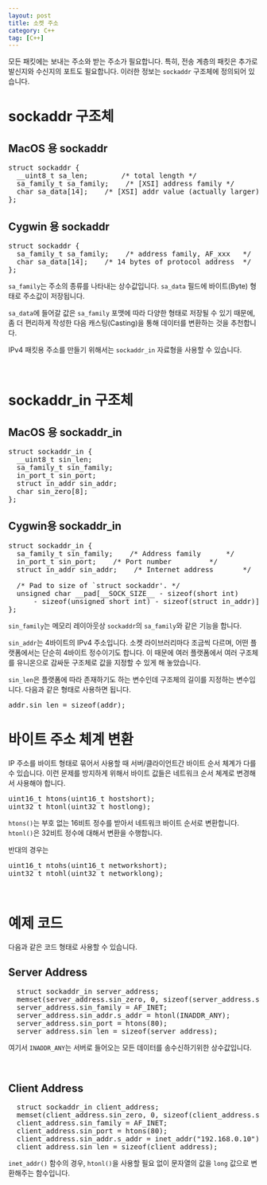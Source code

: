 ```yaml
---
layout: post
title: 소켓 주소
category: C++
tag: [C++]
---
```


모든 패킷에는 보내는 주소와 받는 주소가 필요합니다. 특히, 전송 계층의 패킷은 추가로 발신지와 수신지의 포트도 필요합니다. 이러한 정보는 `sockaddr` 구조체에 정의되어 있습니다.

# sockaddr 구조체

## MacOS 용 sockaddr

<pre class="prettyprint">
struct sockaddr {
  __uint8_t sa_len;        /* total length */
  sa_family_t sa_family;    /* [XSI] address family */
  char sa_data[14];    /* [XSI] addr value (actually larger) */
};
</pre>

## Cygwin 용 sockaddr

<pre class="prettyprint">
struct sockaddr {
  sa_family_t sa_family;    /* address family, AF_xxx	*/
  char sa_data[14];    /* 14 bytes of protocol address	*/
};
</pre>

`sa_family`는 주소의 종류를 나타내는 상수값입니다. `sa_data` 필드에 바이트(Byte) 형태로 주소값이 저장됩니다. 

`sa_data`에 들어갈 값은 `sa_family` 포맷에 따라 다양한 형태로 저장될 수 있기 때문에, 좀 더 편리하게 작성한 다음 캐스팅(Casting)을 통해 데이터를 변환하는 것을 추천합니다. 

IPv4 패킷용 주소를 만들기 위해서는 `sockaddr_in` 자료형을 사용할 수 있습니다.

<br>

# sockaddr_in 구조체

## MacOS 용 sockaddr_in

<pre class="prettyprint">
struct sockaddr_in {
  __uint8_t sin_len;
  sa_family_t sin_family;
  in_port_t sin_port;
  struct in_addr sin_addr;
  char sin_zero[8];
};
</pre>

## Cygwin용 sockaddr_in

<pre class="prettyprint">
struct sockaddr_in {
  sa_family_t sin_family;    /* Address family		*/
  in_port_t sin_port;    /* Port number			*/
  struct in_addr sin_addr;    /* Internet address		*/

  /* Pad to size of `struct sockaddr'. */
  unsigned char __pad[__SOCK_SIZE__ - sizeof(short int)
      - sizeof(unsigned short int) - sizeof(struct in_addr)];
};
</pre>

`sin_family`는 메모리 레이아웃상 `sockaddr`의 `sa_family`와 같은 기능을 합니다.

`sin_addr`는 4바이트의 IPv4 주소입니다. 소켓 라이브러리마다 조금씩 다르며, 어떤 플랫폼에서는 단순히 4바이트 정수이기도 합니다. 이 때문에 여러 플랫폼에서 여러 구조체를 유니온으로 감싸둔 구조체로 값을 지정할 수 있게 해 놓았습니다.

`sin_len`은 플랫폼에 따라 존재하기도 하는 변수인데 구조체의 길이를 지정하는 변수입니다. 다음과 같은 형태로 사용하면 됩니다.

<pre class="prettyprint">
addr.sin_len = sizeof(addr);
</pre>

# 바이트 주소 체계 변환

IP 주소를 바이트 형태로 묶어서 사용할 때 서버/클라이언트간 바이트 순서 체계가 다를 수 있습니다. 이런 문제를 방지하게 위해서 바이트 값들은 네트워크 순서 쳬계로 변경해서 사용해야 합니다.

<pre class="prettyprint">
uint16_t htons(uint16_t hostshort);
uint32_t htonl(uint32_t hostlong);
</pre>

`htons()`는 부호 없는 16비트 정수를 받아서 네트워크 바이트 순서로 변환합니다. `htonl()`은 32비트 정수에 대해서 변환을 수행합니다.

반대의 경우는 

<pre class="prettyprint">
uint16_t ntohs(uint16_t networkshort);
uint32_t ntohl(uint32_t networklong);
</pre>

<br>

# 예제 코드

다음과 같은 코드 형태로 사용할 수 있습니다.

## Server Address

<pre class="prettyprint">
  struct sockaddr_in server_address;
  memset(server_address.sin_zero, 0, sizeof(server_address.sin_zero));
  server_address.sin_family = AF_INET;
  server_address.sin_addr.s_addr = htonl(INADDR_ANY);
  server_address.sin_port = htons(80);
  server_address.sin_len = sizeof(server_address);
</pre>

여기서 `INADDR_ANY`는 서버로 들어오는 모든 데이터를 송수신하기위한 상수값입니다.


<br>

## Client Address

<pre class="prettyprint">
  struct sockaddr_in client_address;
  memset(client_address.sin_zero, 0, sizeof(client_address.sin_zero));
  client_address.sin_family = AF_INET;
  client_address.sin_port = htons(80);
  client_address.sin_addr.s_addr = inet_addr("192.168.0.10");
  client_address.sin_len = sizeof(client_address);
</pre>

`inet_addr()` 함수의 경우, `htonl()`을 사용할 필요 없이 문자열의 값을 `long` 값으로 변환해주는 함수입니다.